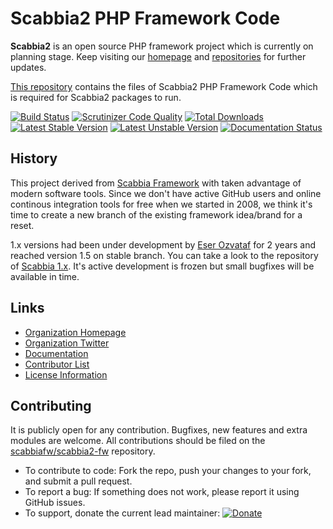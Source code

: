 # Scabbia2 PHP Framework Code

**Scabbia2** is an open source PHP framework project which is currently on planning stage. Keep visiting our [homepage][scabbia-organization-homepage-url] and [repositories][scabbia-organization-repositories-url] for further updates.

[This repository][scabbia-scabbiafw-repository-url] contains the files of Scabbia2 PHP Framework Code which is required for Scabbia2 packages to run.

[![Build Status][scabbia-scabbiafw-travis-image]][scabbia-scabbiafw-travis-url]
[![Scrutinizer Code Quality][scabbia-scabbiafw-scrutinizer-image]][scabbia-scabbiafw-scrutinizer-url]
[![Total Downloads][scabbia-scabbiafw-downloads-image]][scabbia-scabbiafw-scrutinizer-url]
[![Latest Stable Version][scabbia-scabbiafw-stable-image]][scabbia-scabbiafw-stable-url]
[![Latest Unstable Version][scabbia-scabbiafw-unstable-image]][scabbia-scabbiafw-unstable-url]
[![Documentation Status][scabbia-scabbiafw-documentation-image]][scabbia-scabbiafw-documentation-url]

## History

This project derived from [Scabbia Framework][scabbia-1x-url] with taken advantage of modern software tools. Since we don't have active GitHub users and online continous integration tools for free when we started in 2008, we think it's time to create a new branch of the existing framework idea/brand for a reset.

1.x versions had been under development by [Eser Ozvataf][eserozvataf-homepage-url] for 2 years and reached version 1.5 on stable branch. You can take a look to the repository of [Scabbia 1.x][scabbia-1x-url]. It's active development is frozen but small bugfixes will be available in time.


## Links
- [Organization Homepage][scabbia-organization-homepage-url]
- [Organization Twitter][scabbia-organization-twitter-url]
- [Documentation][scabbia-scabbiafw-documentation-url]
- [Contributor List][scabbia-scabbiafw-contributors-url]
- [License Information][scabbia-scabbiafw-license-url]


## Contributing
It is publicly open for any contribution. Bugfixes, new features and extra modules are welcome. All contributions should be filed on the [scabbiafw/scabbia2-fw][scabbia-scabbiafw-repository-url] repository.

* To contribute to code: Fork the repo, push your changes to your fork, and submit a pull request.
* To report a bug: If something does not work, please report it using GitHub issues.
* To support, donate the current lead maintainer: [![Donate][eserozvataf-gratipay-image]][eserozvataf-gratipay-url]

[scabbia-organization-homepage-url]: http://scabbiafw.com/
[scabbia-organization-twitter-url]: https://twitter.com/scabbiafw
[scabbia-organization-repositories-url]: https://github.com/scabbiafw/
[scabbia-scabbiafw-contributors-url]: contributors.md
[scabbia-scabbiafw-license-url]: LICENSE
[scabbia-scabbiafw-repository-url]: https://github.com/scabbiafw/scabbia2-fw/
[scabbia-scabbiafw-travis-image]: https://travis-ci.org/scabbiafw/scabbia2-fw.png?branch=master
[scabbia-scabbiafw-travis-url]: https://travis-ci.org/scabbiafw/scabbia2-fw
[scabbia-scabbiafw-scrutinizer-image]: https://scrutinizer-ci.com/g/scabbiafw/scabbia2-fw/badges/quality-score.png?b=master
[scabbia-scabbiafw-scrutinizer-url]: https://scrutinizer-ci.com/g/scabbiafw/scabbia2-fw/?branch=master
[scabbia-scabbiafw-downloads-image]: https://poser.pugx.org/scabbiafw/scabbia2-fw/downloads.png
[scabbia-scabbiafw-downloads-url]: https://packagist.org/packages/scabbiafw/scabbia2-fw
[scabbia-scabbiafw-stable-image]: https://poser.pugx.org/scabbiafw/scabbia2-fw/v/stable
[scabbia-scabbiafw-stable-url]: https://packagist.org/packages/scabbiafw/scabbia2-fw
[scabbia-scabbiafw-unstable-image]: https://poser.pugx.org/scabbiafw/scabbia2-fw/v/unstable
[scabbia-scabbiafw-unstable-url]: https://packagist.org/packages/scabbiafw/scabbia2-fw
[scabbia-scabbiafw-documentation-image]: https://readthedocs.org/projects/scabbia2-documentation/badge/?version=latest
[scabbia-scabbiafw-documentation-url]: http://docs.scabbiafw.com/
[scabbia-1x-url]: https://github.com/larukedi/Scabbia-Framework/
[eserozvataf-homepage-url]: http://eser.ozvataf.com/
[eserozvataf-gratipay-image]: https://img.shields.io/gratipay/eserozvataf.svg
[eserozvataf-gratipay-url]: https://gratipay.com/eserozvataf/
